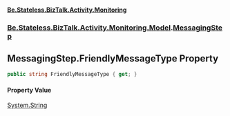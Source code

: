 #### [Be.Stateless.BizTalk.Activity.Monitoring](README.md 'README')
### [Be.Stateless.BizTalk.Activity.Monitoring.Model](Be.Stateless.BizTalk.Activity.Monitoring.Model.md 'Be.Stateless.BizTalk.Activity.Monitoring.Model').[MessagingStep](MessagingStep.md 'Be.Stateless.BizTalk.Activity.Monitoring.Model.MessagingStep')

## MessagingStep.FriendlyMessageType Property

```csharp
public string FriendlyMessageType { get; }
```

#### Property Value
[System.String](https://docs.microsoft.com/en-us/dotnet/api/System.String 'System.String')